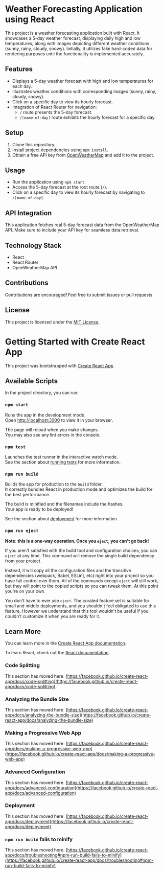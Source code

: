 # Weather Forecasting Application using React

This project is a weather forecasting application built with React. It showcases a 5-day weather forecast, displaying daily high and low temperatures, along with images depicting different weather conditions (sunny, rainy, cloudy, snowy). Initially, it utilizes fake hard-coded data for rendering purposes until the functionality is implemented accurately.

## Features

- Displays a 5-day weather forecast with high and low temperatures for each day.
- Illustrates weather conditions with corresponding images (sunny, rainy, cloudy, snowy).
- Click on a specific day to view its hourly forecast.
- Integration of React Router for navigation:
  - `/` route presents the 5-day forecast.
  - `/[name-of-day]` route exhibits the hourly forecast for a specific day.

## Setup

1. Clone this repository.
2. Install project dependencies using `npm install`.
3. Obtain a free API key from [OpenWeatherMap](https://openweathermap.org/) and add it to the project.

## Usage

- Run the application using `npm start`.
- Access the 5-day forecast at the root route (`/`).
- Click on a specific day to view its hourly forecast by navigating to `/[name-of-day]`.

## API Integration

This application fetches real 5-day forecast data from the OpenWeatherMap API. Make sure to include your API key for seamless data retrieval.

## Technology Stack

- React
- React Router
- OpenWeatherMap API

## Contributions

Contributions are encouraged! Feel free to submit issues or pull requests.

## License

This project is licensed under the [MIT License](LICENSE).



# Getting Started with Create React App

This project was bootstrapped with [Create React App](https://github.com/facebook/create-react-app).

## Available Scripts

In the project directory, you can run:

### `npm start`

Runs the app in the development mode.\
Open [http://localhost:3000](http://localhost:3000) to view it in your browser.

The page will reload when you make changes.\
You may also see any lint errors in the console.

### `npm test`

Launches the test runner in the interactive watch mode.\
See the section about [running tests](https://facebook.github.io/create-react-app/docs/running-tests) for more information.

### `npm run build`

Builds the app for production to the `build` folder.\
It correctly bundles React in production mode and optimizes the build for the best performance.

The build is minified and the filenames include the hashes.\
Your app is ready to be deployed!

See the section about [deployment](https://facebook.github.io/create-react-app/docs/deployment) for more information.

### `npm run eject`

**Note: this is a one-way operation. Once you `eject`, you can't go back!**

If you aren't satisfied with the build tool and configuration choices, you can `eject` at any time. This command will remove the single build dependency from your project.

Instead, it will copy all the configuration files and the transitive dependencies (webpack, Babel, ESLint, etc) right into your project so you have full control over them. All of the commands except `eject` will still work, but they will point to the copied scripts so you can tweak them. At this point you're on your own.

You don't have to ever use `eject`. The curated feature set is suitable for small and middle deployments, and you shouldn't feel obligated to use this feature. However we understand that this tool wouldn't be useful if you couldn't customize it when you are ready for it.

## Learn More

You can learn more in the [Create React App documentation](https://facebook.github.io/create-react-app/docs/getting-started).

To learn React, check out the [React documentation](https://reactjs.org/).

### Code Splitting

This section has moved here: [https://facebook.github.io/create-react-app/docs/code-splitting](https://facebook.github.io/create-react-app/docs/code-splitting)

### Analyzing the Bundle Size

This section has moved here: [https://facebook.github.io/create-react-app/docs/analyzing-the-bundle-size](https://facebook.github.io/create-react-app/docs/analyzing-the-bundle-size)

### Making a Progressive Web App

This section has moved here: [https://facebook.github.io/create-react-app/docs/making-a-progressive-web-app](https://facebook.github.io/create-react-app/docs/making-a-progressive-web-app)

### Advanced Configuration

This section has moved here: [https://facebook.github.io/create-react-app/docs/advanced-configuration](https://facebook.github.io/create-react-app/docs/advanced-configuration)

### Deployment

This section has moved here: [https://facebook.github.io/create-react-app/docs/deployment](https://facebook.github.io/create-react-app/docs/deployment)

### `npm run build` fails to minify

This section has moved here: [https://facebook.github.io/create-react-app/docs/troubleshooting#npm-run-build-fails-to-minify](https://facebook.github.io/create-react-app/docs/troubleshooting#npm-run-build-fails-to-minify)
